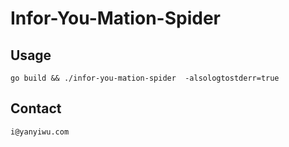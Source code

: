 # Infor-You-Mation-Spider

## Usage

```
go build && ./infor-you-mation-spider  -alsologtostderr=true
```

## Contact

```
i@yanyiwu.com
```
